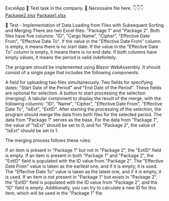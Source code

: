 ExcelApp 📑
Test task in the company. 🏢
Necessaire file here. 
👇👇👇
[Package2.xlsx](https://github.com/DevAlexandroG/ExcelApp/files/11980343/Package2.xlsx)
[Package1.xlsx](https://github.com/DevAlexandroG/ExcelApp/files/11980342/Package1.xlsx)

📓
Test - Implementation of Data Loading from Files with Subsequent Sorting and Merging
There are two Excel files: "Package 1" and "Package 2". Both files have five columns: "ID", "Cargo Name", "Cipher", "Effective Date From", "Effective Date To". If the value in the "Effective Date From" column is empty, it means there is no start date. If the value in the "Effective Date To" column is empty, it means there is no end date. If both columns have empty values, it means the period is valid indefinitely.

The program should be implemented using Blazor WebAssembly. It should consist of a single page that includes the following components:

A field for uploading two files simultaneously.
Two fields for specifying dates: "Start Date of the Period" and "End Date of the Period". These fields are optional for selection.
A button to start processing the selection (merging).
A tabular component to display the result of the merge, with the following columns: "ID", "Name", "Cipher", "Effective Date From", "Effective Date To", "IsExt", "ExtID".
After starting the processing of the selection, the program should merge the data from both files for the selected period. The data from "Package 1" serves as the base. For the data from "Package 1", the value of "IsExt" should be set to 0, and for "Package 2", the value of "IsExt" should be set to 1.

The merging process follows these rules:

If an item is present in "Package 1" but not in "Package 2", the "ExtID" field is empty.
If an item is present in both "Package 1" and "Package 2", the "ExtID" field is populated with the ID value from "Package 2". The "Effective Date From" value is taken as the earliest one, and if it is empty, it is used. The "Effective Date To" value is taken as the latest one, and if it is empty, it is used.
If an item is not present in "Package 1" but exists in "Package 2", the "ExtID" field is populated with the ID value from "Package 2", and the "ID" field is empty. Additionally, you can try to calculate a new ID for this item, which will be used in the "Package 1" file.
